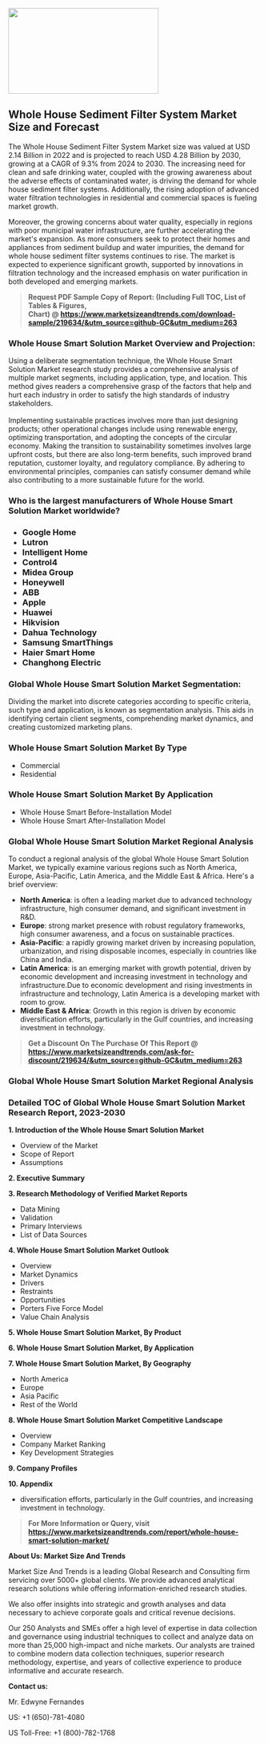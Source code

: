 <p><img class="alignnone size-medium wp-image-20088" src="https://ffe5etoiles.com/wp-content/uploads/2024/12/MST1-300x171.png" alt="" width="300" height="171" /></p><h2>Whole House Sediment Filter System Market Size and Forecast</h2><p>The Whole House Sediment Filter System Market size was valued at USD 2.14 Billion in 2022 and is projected to reach USD 4.28 Billion by 2030, growing at a CAGR of 9.3% from 2024 to 2030. The increasing need for clean and safe drinking water, coupled with the growing awareness about the adverse effects of contaminated water, is driving the demand for whole house sediment filter systems. Additionally, the rising adoption of advanced water filtration technologies in residential and commercial spaces is fueling market growth.</p><p>Moreover, the growing concerns about water quality, especially in regions with poor municipal water infrastructure, are further accelerating the market's expansion. As more consumers seek to protect their homes and appliances from sediment buildup and water impurities, the demand for whole house sediment filter systems continues to rise. The market is expected to experience significant growth, supported by innovations in filtration technology and the increased emphasis on water purification in both developed and emerging markets.</p></p><blockquote id="" class=""><strong>Request PDF Sample Copy of Report: (Including Full TOC, List of Tables &amp; Figures, Chart)&nbsp;@&nbsp;<strong><a href="https://www.marketsizeandtrends.com/download-sample/219634/&utm_source=github-GC&utm_medium=263" target="_blank">https://www.marketsizeandtrends.com/download-sample/219634/&utm_source=github-GC&utm_medium=263</a></strong></strong></blockquote><h3 id="" class="">Whole House Smart Solution Market&nbsp;Overview and Projection:</h3><p id="" class="">Using a deliberate segmentation technique, the Whole House Smart Solution Market research study provides a comprehensive analysis of multiple market segments, including application, type, and location. This method gives readers a comprehensive grasp of the factors that help and hurt each industry in order to satisfy the high standards of industry stakeholders. <br /> <br />Implementing sustainable practices involves more than just designing products; other operational changes include using renewable energy, optimizing transportation, and adopting the concepts of the circular economy. Making the transition to sustainability sometimes involves large upfront costs, but there are also long-term benefits, such improved brand reputation, customer loyalty, and regulatory compliance. By adhering to environmental principles, companies can satisfy consumer demand while also contributing to a more sustainable future for the world.</p><h3 id="" class="">Who is the largest manufacturers of&nbsp;Whole House Smart Solution Market worldwide?</h3><h3 class=""><p><ul><li>Google Home </li><li> Lutron </li><li> Intelligent Home </li><li> Control4 </li><li> Midea Group </li><li> Honeywell </li><li> ABB </li><li> Apple </li><li> Huawei </li><li> Hikvision </li><li> Dahua Technology </li><li> Samsung SmartThings </li><li> Haier Smart Home </li><li> Changhong Electric</li></ul></p></h3><h3 id="" class="">Global&nbsp;Whole House Smart Solution Market Segmentation:</h3><p id="" class="">Dividing the market into discrete categories according to specific criteria, such type and application, is known as segmentation analysis. This aids in identifying certain client segments, comprehending market dynamics, and creating customized marketing plans.</p><h3 id="" class="">Whole House Smart Solution Market&nbsp;By Type</h3><p><p><ul><li>Commercial</li><li> Residential</p></li></ul></p></p><h3 id="" class="">Whole House Smart Solution Market&nbsp;By Application</h3><p class=""><p><ul><li>Whole House Smart Before-Installation Model</li><li> Whole House Smart After-Installation Model</li></ul></p></p><h3 id="" class="">Global Whole House Smart Solution Market Regional Analysis</h3><p id="" class="">To conduct a regional analysis of the global Whole House Smart Solution Market, we typically examine various regions such as North America, Europe, Asia-Pacific, Latin America, and the Middle East &amp; Africa. Here's a brief overview:</p><ul><li><strong>North America</strong>: is often a leading market due to advanced technology infrastructure, high consumer demand, and significant investment in R&amp;D.</li><li><strong>Europe</strong>: strong market presence with robust regulatory frameworks, high consumer awareness, and a focus on sustainable practices.</li><li><strong>Asia-Pacific</strong>: a rapidly growing market driven by increasing population, urbanization, and rising disposable incomes, especially in countries like China and India.</li><li><strong>Latin America</strong>: is an emerging market with growth potential, driven by economic development and increasing investment in technology and infrastructure.Due to economic development and rising investments in infrastructure and technology, Latin America is a developing market with room to grow.</li><li><strong>Middle East &amp; Africa</strong>: Growth in this region is driven by economic diversification efforts, particularly in the Gulf countries, and increasing investment in technology.</li></ul><blockquote id="" class=""><strong>Get a Discount On The Purchase Of This Report @ <strong><a href="https://www.marketsizeandtrends.com/ask-for-discount/219634/&utm_source=github-GC&utm_medium=263" target="_blank">https://www.marketsizeandtrends.com/ask-for-discount/219634/&utm_source=github-GC&utm_medium=263</a></strong></strong></blockquote><h3 id="" class="">Global Whole House Smart Solution Market Regional Analysis</h3><h3 id="" class="">Detailed TOC of Global Whole House Smart Solution Market Research Report, 2023-2030</h3><p id="" class=""><strong>1. Introduction of the Whole House Smart Solution Market</strong></p><ul><li>Overview of the Market</li><li>Scope of Report</li><li>Assumptions</li></ul><p id="" class=""><strong>2. Executive Summary</strong></p><p id="" class=""><strong>3. Research Methodology of Verified Market Reports</strong></p><ul><li>Data Mining</li><li>Validation</li><li>Primary Interviews</li><li>List of Data Sources</li></ul><p id="" class=""><strong>4. Whole House Smart Solution Market Outlook</strong></p><ul><li>Overview</li><li>Market Dynamics</li><li>Drivers</li><li>Restraints</li><li>Opportunities</li><li>Porters Five Force Model</li><li>Value Chain Analysis</li></ul><p id="" class=""><strong>5. Whole House Smart Solution Market, By Product</strong></p><p id="" class=""><strong>6. Whole House Smart Solution Market, By Application</strong></p><p id="" class=""><strong>7. Whole House Smart Solution Market, By Geography</strong></p><ul><li>North America</li><li>Europe</li><li>Asia Pacific</li><li>Rest of the World</li></ul><p id="" class=""><strong>8. Whole House Smart Solution Market Competitive Landscape</strong></p><ul><li>Overview</li><li>Company Market Ranking</li><li>Key Development Strategies</li></ul><p id="" class=""><strong>9. Company Profiles</strong></p><p id="" class=""><strong>10. Appendix</strong></p><ul><li>diversification efforts, particularly in the Gulf countries, and increasing investment in technology.</li></ul><blockquote id="" class=""><strong>For More Information or Query, visit <strong><strong><a href="https://www.marketsizeandtrends.com/report/whole-house-smart-solution-market/" target="_blank">https://www.marketsizeandtrends.com/report/whole-house-smart-solution-market/</a></strong></strong></strong></blockquote><p id="" class=""><strong>About Us: Market Size And Trends</strong></p><p id="" class="">Market Size And Trends is a leading Global Research and Consulting firm servicing over 5000+ global clients. We provide advanced analytical research solutions while offering information-enriched research studies.</p><p id="" class="">We also offer insights into strategic and growth analyses and data necessary to achieve corporate goals and critical revenue decisions.</p><p id="" class="">Our 250 Analysts and SMEs offer a high level of expertise in data collection and governance using industrial techniques to collect and analyze data on more than 25,000 high-impact and niche markets. Our analysts are trained to combine modern data collection techniques, superior research methodology, expertise, and years of collective experience to produce informative and accurate research.</p><p id="" class=""><strong>Contact us:</strong></p><p id="" class="">Mr. Edwyne Fernandes</p><p id="" class="">US: +1 (650)-781-4080</p><p id="" class="">US Toll-Free: +1 (800)-782-1768</p>
